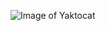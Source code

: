 ![Image of Yaktocat](https://www.google.com/imgres?imgurl=https%3A%2F%2Fstackify.com%2Fwp-content%2Fuploads%2F2019%2F04%2Fbig-Feature-Image-for-Blog-Post-DevOps-Engineer-Starter-Guide-1280x720.jpg&imgrefurl=https%3A%2F%2Fstackify.com%2Fdevops-engineer-starter-guide%2F&tbnid=32PZuAUmGXwbgM&vet=12ahUKEwjZrKHy9p_pAhWmjUsFHbcjBTMQMygXegQIARBc..i&docid=MIuk9MgycH4tMM&w=1280&h=720&q=devops&client=firefox-b-d&ved=2ahUKEwjZrKHy9p_pAhWmjUsFHbcjBTMQMygXegQIARBc)
